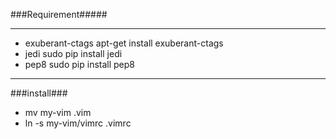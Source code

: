 ###Requirement#####

---------------------

* exuberant-ctags apt-get install exuberant-ctags
* jedi sudo pip install jedi
* pep8 sudo pip install pep8
-----------------
###install###

* mv my-vim .vim 
* ln -s my-vim/vimrc .vimrc
